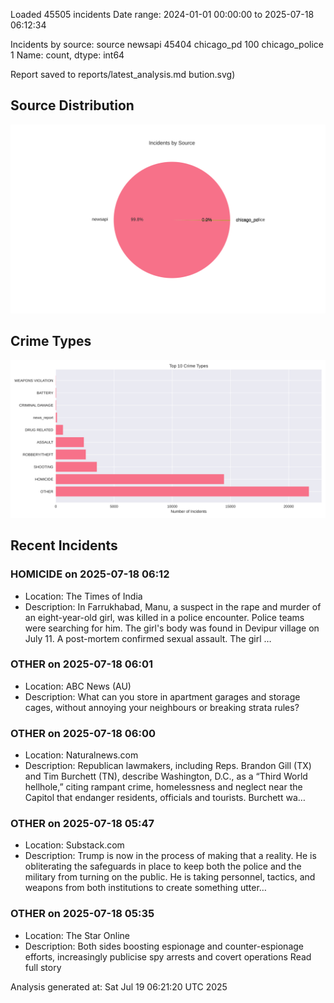 
Loaded 45505 incidents
Date range: 2024-01-01 00:00:00 to 2025-07-18 06:12:34

Incidents by source:
source
newsapi           45404
chicago_pd          100
chicago_police        1
Name: count, dtype: int64

Report saved to reports/latest_analysis.md
bution.svg)

## Source Distribution
![Source Distribution](images/source_distribution.svg)

## Crime Types
![Crime Types](images/crime_types.svg)

## Recent Incidents

### HOMICIDE on 2025-07-18 06:12
- Location: The Times of India
- Description: In Farrukhabad, Manu, a suspect in the rape and murder of an eight-year-old girl, was killed in a police encounter. Police teams were searching for him. The girl's body was found in Devipur village on July 11. A post-mortem confirmed sexual assault. The girl …


### OTHER on 2025-07-18 06:01
- Location: ABC News (AU)
- Description: What can you store in apartment garages and storage cages, without annoying your neighbours or breaking strata rules?


### OTHER on 2025-07-18 06:00
- Location: Naturalnews.com
- Description: Republican lawmakers, including Reps. Brandon Gill (TX) and Tim Burchett (TN), describe Washington, D.C., as a “Third World hellhole,” citing rampant crime, homelessness and neglect near the Capitol that endanger residents, officials and tourists. Burchett wa…


### OTHER on 2025-07-18 05:47
- Location: Substack.com
- Description: Trump is now in the process of making that a reality. He is obliterating the safeguards in place to keep both the police and the military from turning on the public. He is taking personnel, tactics, and weapons from both institutions to create something utter…


### OTHER on 2025-07-18 05:35
- Location: The Star Online
- Description: Both sides boosting espionage and counter-espionage efforts, increasingly publicise spy arrests and covert operations Read full story

Analysis generated at: Sat Jul 19 06:21:20 UTC 2025
